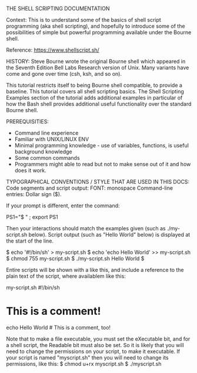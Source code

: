 THE SHELL SCRIPTING DOCUMENTATION

Context:
This is to understand some of the basics of shell script programming (aka shell scripting),
and hopefully to introduce some of the possibilities of simple but powerful programming
available under the Bourne shell.

Reference: https://www.shellscript.sh/


HISTORY:
Steve Bourne wrote the original Bourne shell which appeared in the Seventh Edition Bell Labs
Research version of Unix. Many variants have come and gone over time (csh, ksh, and so on).

This tutorial restricts itself to being Bourne shell compatible, to provide a baseline. 
This tutorial covers all shell scripting basics. The Shell Scripting Examples 
section of the tutorial adds additional examples in particular of how the Bash shell
provides additional useful functionality over the standard Bourne shell.



PREREQUISITIES:
- Command line experience
- Familiar with UNIX/LINUX ENV
- Minimal programming knowledge - use of variables, functions, 
is useful background knowledge
- Some common commands
- Programmers might able to read but not to make sense out of it and how does it work.



TYPOGRAPHICAL CONVENTIONS / STYLE THAT ARE USED IN THIS DOCS:
Code segments and script output: FONT: monospace
Command-line entries: Dollar sign ($). 

If your prompt is different,
enter the command:

PS1="$ " ; 
export PS1

Then your interactions should match the examples given (such as ./my-script.sh below). 
Script output (such as "Hello World" below) is displayed at the start of the line.

$ echo '#!/bin/sh' > my-script.sh
$ echo 'echo Hello World' >> my-script.sh
$ chmod 755 my-script.sh
$ ./my-script.sh
Hello World
$

Entire scripts will be shown with a like this, and include a reference to the plain text 
of the script, where availablem like this:

my-script.sh
#!/bin/sh
# This is a comment!
echo Hello World        # This is a comment, too!

Note that to make a file executable, you must set the eXecutable bit,
and for a shell script, the Readable bit must also be set. So it is likely that 
you will need to change the permissions on your script, to make it executable. 
If your script is named "myscript.sh" then you will need to change its permissions, 
like this:
$ chmod u+rx myscript.sh
$ ./myscript.sh
